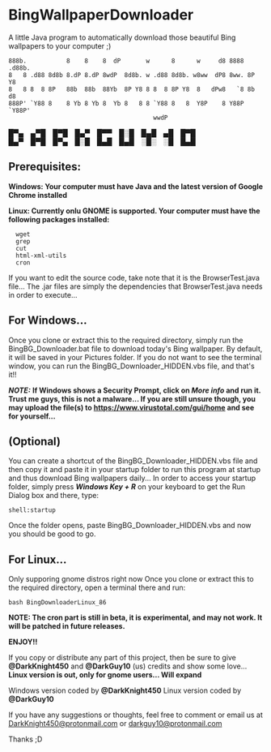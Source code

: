 # BingWallpaperDownloader
A little Java program to automatically download those beautiful Bing wallpapers to your computer ;)

```
888b.           8    8    8  dP       w      8      w     d8 8888 .d88b. 
8   8 .d88 8d8b 8.dP 8.dP 8wdP  8d8b. w .d88 8d8b. w8ww  dP8 8ww. 8P  Y8 
8   8 8  8 8P   88b  88b  88Yb  8P Y8 8 8  8 8P Y8  8   dPw8   `8 8b  d8 
888P' `Y88 8    8 Yb 8 Yb 8  Yb 8   8 8 `Y88 8   8  Y8P    8 Y88P `Y88P' 
                                        wwdP                             
```

█▀▄ ▄▀█ █▀█ █▄▀ █▀▀ █░█ █▄█ ▄█ █▀█<br>
█▄▀ █▀█ █▀▄ █░█ █▄█ █▄█ ░█░ ░█ █▄█<br>

## Prerequisites:
**Windows: Your computer must have Java and the latest version of Google Chrome installed**


**Linux: Currently onlu GNOME is supported. Your computer must have the following packages installed:**
```
  wget
  grep
  cut
  html-xml-utils
  cron
```



If you want to edit the source code, take note that it is the BrowserTest.java file...
The .jar files are simply the dependencies that BrowserTest.java needs in order to execute...


## For Windows...

Once you clone or extract this to the required directory, simply run the BingBG_Downloader.bat file to
download today's Bing wallpaper. By default, it will be saved in your Pictures folder. If you do not want
to see the terminal window, you can run the BingBG_Downloader_HIDDEN.vbs file, and that's it!!

***NOTE:*** **If Windows shows a Security Prompt, click on _More info_ and run it. Trust me guys, this is not a malware...
If you are still unsure though, you may upload the file(s) to https://www.virustotal.com/gui/home and see for yourself...**

## (Optional)
You can create a shortcut of the BingBG_Downloader_HIDDEN.vbs file and then copy it and paste it in
your startup folder to run this program at startup and thus download Bing wallpapers daily...
In order to access your startup folder, simply press ***Windows Key + R*** on your keyboard to get the Run
Dialog box and there, type:
```
shell:startup
```
Once the folder opens, paste BingBG_Downloader_HIDDEN.vbs and now you should be good to go.

## For Linux...
Only supporing gnome distros right now
Once you clone or extract this to the required directory, open a terminal there and run:
```
bash BingDownloaderLinux_86
```
**NOTE: The cron part is still in beta, it is experimental, and may not work. It will be patched in future releases.**


**ENJOY!!**

If you copy or distribute any part of this project, then be sure to give **@DarkKnight450** and **@DarkGuy10** (us) credits and show some love...
**Linux version is out, only for gnome users... Will expand**

Windows version coded by **@DarkKnight450**
Linux version coded by **@DarkGuy10**

If you have any suggestions or thoughts, feel free to comment or email us at DarkKnight450@protonmail.com or darkguy10@protonmail.com

Thanks ;D


